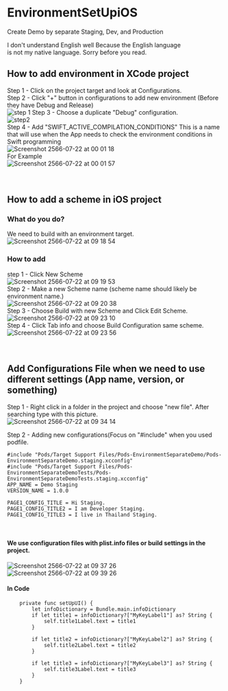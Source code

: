 # EnvironmentSetUpiOS <br>
Create Demo by separate Staging, Dev, and Production <br>

I don't understand English well Because the English language <br> is not my native language. Sorry before you read.
<br>
## How to add environment in XCode project <br>
Step 1 - Click on the project target and look at Configurations. <br>
Step 2 - Click "+" button in configurations to add new environment (Before they have Debug and Release) <br>
![step 1](https://github.com/apinun-wong/EnvironmentSetUpiOS/assets/49288081/d99092d7-61bd-46db-b5e2-b9a141a06cd4)
Step 3 - Choose a duplicate "Debug" configuration. <br>
![step2](https://github.com/apinun-wong/EnvironmentSetUpiOS/assets/49288081/987db84d-1661-49a2-9115-ae183bb4ec9c) <br>
Step 4 - Add "SWIFT_ACTIVE_COMPILATION_CONDITIONS" This is a name that will use when the App needs to check the environment conditions in Swift programming <br>
![Screenshot 2566-07-22 at 00 01 18](https://github.com/apinun-wong/EnvironmentSetUpiOS/assets/49288081/68e4ea94-1dc3-440e-9e4f-e8ff13427199) <br>
For Example <br>
![Screenshot 2566-07-22 at 00 01 57](https://github.com/apinun-wong/EnvironmentSetUpiOS/assets/49288081/5fd0bbe5-e543-4e7d-96d2-3f4981cb6da9) <br>
<br>
<br>
## How to add a scheme in iOS project 
### What do you do?  <br>
We need to build with an environment target.<br>
![Screenshot 2566-07-22 at 09 18 54](https://github.com/apinun-wong/EnvironmentSetUpiOS/assets/49288081/f08f79f7-661f-4813-9cc0-44637bf6fc0d) <br>
### How to add <br>
step 1 - Click New Scheme <br>
![Screenshot 2566-07-22 at 09 19 53](https://github.com/apinun-wong/EnvironmentSetUpiOS/assets/49288081/cb1546ca-32ea-424f-98f1-3a80ed9fa0ae) <br>
Step 2 - Make a new Scheme name (scheme name should likely be environment name.) <br>
![Screenshot 2566-07-22 at 09 20 38](https://github.com/apinun-wong/EnvironmentSetUpiOS/assets/49288081/7ac2b249-38e7-4040-966c-eb894f0f64ea) <br>
Step 3 - Choose Build with new Scheme and Click Edit Scheme.<br>
![Screenshot 2566-07-22 at 09 23 10](https://github.com/apinun-wong/EnvironmentSetUpiOS/assets/49288081/ffcb4d3c-b91b-4502-827f-fc308c47ef2f)<br>
Step 4 - Click Tab info and choose Build Configuration same scheme. <br>
![Screenshot 2566-07-22 at 09 23 56](https://github.com/apinun-wong/EnvironmentSetUpiOS/assets/49288081/2afad0ba-716d-49db-b09e-7ab72bb96b4d) <br>
<br>
<br>
## Add Configurations File when we need to use different settings (App name, version, or something) <br>
Step 1 - Right click in a folder in the project and choose "new file". After searching type with this picture.<br>
![Screenshot 2566-07-22 at 09 34 14](https://github.com/apinun-wong/EnvironmentSetUpiOS/assets/49288081/4eca8dac-4f51-4131-b3a1-c756e0b95be0) <br>

Step 2 - Adding new configurations(Focus on "#include" when you used podfile.<br>
```
#include "Pods/Target Support Files/Pods-EnvironmentSeparateDemo/Pods-EnvironmentSeparateDemo.staging.xcconfig"
#include "Pods/Target Support Files/Pods-EnvironmentSeparateDemoTests/Pods-EnvironmentSeparateDemoTests.staging.xcconfig"
APP_NAME = Demo Staging
VERSION_NAME = 1.0.0

PAGE1_CONFIG_TITLE = Hi Staging.
PAGE1_CONFIG_TITLE2 = I am Developer Staging.
PAGE1_CONFIG_TITLE3 = I live in Thailand Staging.
```
<br>

#### We use configuration files with plist.info files or build settings in the project.<br>
![Screenshot 2566-07-22 at 09 37 26](https://github.com/apinun-wong/EnvironmentSetUpiOS/assets/49288081/f167aebf-5e5f-4a74-ab14-6580a6656fef) <br>
![Screenshot 2566-07-22 at 09 39 26](https://github.com/apinun-wong/EnvironmentSetUpiOS/assets/49288081/91c5b2bf-f3de-4953-8025-a9d6f51ae373) <br>

#### In Code <br>

```
    private func setUpUI() {
        let infoDictionary = Bundle.main.infoDictionary
        if let title1 = infoDictionary?["MyKeyLabel1"] as? String {
            self.title1Label.text = title1
        }
        
        if let title2 = infoDictionary?["MyKeyLabel2"] as? String {
            self.title2Label.text = title2
        }
        
        if let title3 = infoDictionary?["MyKeyLabel3"] as? String {
            self.title3Label.text = title3
        }
    }
```






